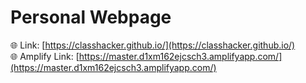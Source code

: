# Personal Webpage

🌐 Link: [https://classhacker.github.io/](https://classhacker.github.io/) \
🌐 Amplify Link: [https://master.d1xm162ejcsch3.amplifyapp.com/](https://master.d1xm162ejcsch3.amplifyapp.com/)
